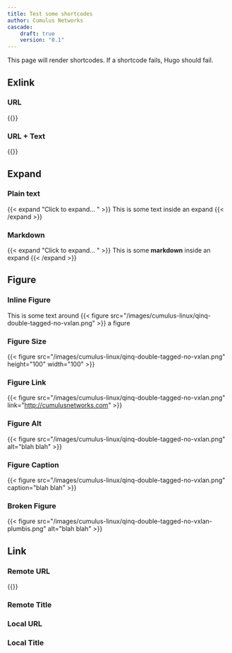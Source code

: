 ```yaml
---
title: Test some shortcodes
author: Cumulus Networks
cascade: 
    draft: true
    version: "0.1"
---
```


This page will render shortcodes. If a shortcode fails, Hugo should fail.

## Exlink

### URL
{{<exlink url="Cumulusnetworks.com" >}}  

### URL + Text
{{<exlink url="Cumulusnetworks.com" text="cumulus site">}}

## Expand

### Plain text

{{< expand "Click to expand... "  >}}
This is some text inside an expand
{{< /expand >}}

### Markdown

{{< expand "Click to expand... "  >}}
This is some **markdown** inside an expand
{{< /expand >}} 

## Figure

### Inline Figure

This is some text around {{< figure src="/images/cumulus-linux/qinq-double-tagged-no-vxlan.png" >}} a figure

### Figure Size

{{< figure src="/images/cumulus-linux/qinq-double-tagged-no-vxlan.png" height="100" width="100" >}}

### Figure Link

{{< figure src="/images/cumulus-linux/qinq-double-tagged-no-vxlan.png" link="http://cumulusnetworks.com" >}}

### Figure Alt

{{< figure src="/images/cumulus-linux/qinq-double-tagged-no-vxlan.png" alt="blah blah" >}}

### Figure Caption

{{< figure src="/images/cumulus-linux/qinq-double-tagged-no-vxlan.png" caption="blah blah" >}}

### Broken Figure

{{< figure src="/images/cumulus-linux/qinq-double-tagged-no-vxlan-plumbis.png" alt="blah blah" >}}

## Link

### Remote URL
{{<link url="Managing-Cumulus-Linux-Disk-Images" text="remote license" >}}
### Remote Title
### Local URL
### Local Title